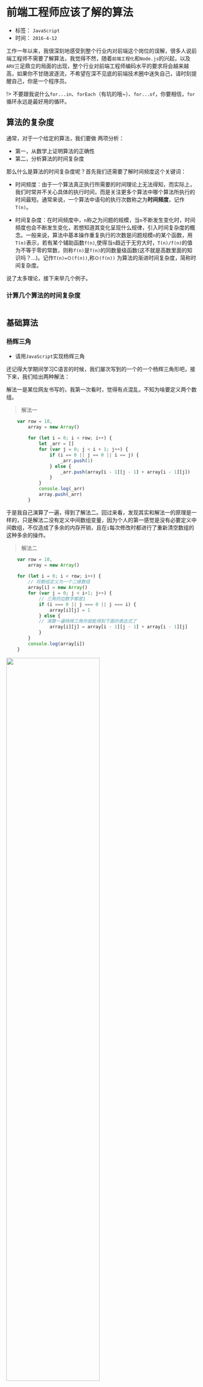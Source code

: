 # 前端工程师应该了解的算法
- 标签： `JavaScript`
- 时间： `2016-4-12`

工作一年以来，我很深刻地感受到整个行业内对前端这个岗位的误解，很多人说前端工程师不需要了解算法，我觉得不然，随着`前端工程化`和`Node.js`的兴起，以及`ARV`三足鼎立的局面的出现，整个行业对前端工程师编码水平的要求将会越来越高，如果你不甘随波逐流，不希望在深不见底的前端技术圈中迷失自己，请时刻提醒自己，你是一个程序员。

!> 不要跟我说什么`for...in`、`forEach`（有坑的哦~）、`for...of`，你要相信，`for`循环永远是最好用的循环。

## 算法的复杂度

通常，对于一个给定的算法，我们要做 两项分析：

- 第一，从数学上证明算法的正确性
- 第二，分析算法的时间复杂度

那么什么是算法的时间复杂度呢？首先我们还需要了解时间频度这个关键词：

- 时间频度：由于一个算法真正执行所需要的时间理论上无法得知，而实际上，我们时常并不关心具体的执行时间，而是关注更多个算法中哪个算法所执行的时间最短。通常来说，一个算法中语句的执行次数称之为**时间频度**，记作`T(n)`。

- 时间复杂度：在时间频度中，`n`称之为问题的规模，当`n`不断发生变化时，时间频度也会不断发生变化，若想知道其变化呈现什么规律，引入时间复杂度的概念。一般来说，算法中基本操作重复执行的次数是问题规模`n`的某个函数，用`T(n)`表示，若有某个辅助函数`f(n)`,使得当`n`趋近于无穷大时，`T(n)/f(n)`的值为不等于零的常数，则称`f(n)`是`T(n)`的同数量级函数(这不就是高数里面的知识吗？...)。记作`T(n)=Ｏ(f(n))`,称`Ｏ(f(n))` 为算法的渐进时间复杂度，简称时间复杂度。

说了太多理论，接下来举几个例子。

### 计算几个算法的时间复杂度




```

```

## 基础算法



### 杨辉三角

- 请用`JavaScript`实现杨辉三角

还记得大学期间学习C语言的时候，我们屡次写到的一个的一个杨辉三角形吧，接下来，我们给出两种解法：

解法一是某位网友书写的，我第一次看时，觉得有点混乱，不知为啥要定义两个数组。

> 解法一

```js
    var row = 10,
        array = new Array()
        
        for (let i = 0; i < row; i++) {
            let _arr = []
            for (var j = 0; j < i + 1; j++) {
                if (i == 0 || j == 0 || i == j) {
                    _arr.push(1)
                } else {
                    _arr.push(array[i - 1][j - 1] + array[i - 1][j])
                }
            }
            console.log(_arr)
            array.push(_arr)
        }
```

于是我自己演算了一遍，得到了解法二。回过来看，发现其实和解法一的原理是一样的，只是解法二没有定义中间数组变量，因为个人的第一感觉是没有必要定义中间数组，不仅造成了多余的内存开销，且在`i`每次修改时都进行了重新清空数组的这种多余的操作。

> 解法二

```js
    var row = 10,
        array = new Array()
        
    for (let i = 0; i < row; i++) {
        // 将数组定义为一个二维数组
        array[i] = new Array()
        for (var j = 0; j < i+1; j++) {
            // 三角的边数字都是1
            if (i === 0 || j === 0 || j === i) {
                array[i][j] = 1
            } else {
            // 演算一遍杨辉三角你就能得到下面的表达式了    
                array[i][j] = array[i - 1][j - 1] + array[i - 1][j]
            }
        }
        console.log(array[i])
    }
```

<img style="width: 70%" src="./JavaScript/img/js-03.png" alt="">

作为一名入职近一年的前端，深知算法在工作用到的场合相对较少，但还是要多练习！千万不要偷懒！此外，也算是一名老程序员了，网友的答案也请带着参考的角度去看，可以尝试着自己先去完成，再来对比优劣。


## 尾递归

!> 待完成


## 排序算法

排序应该是一个合格的程序员算法的基础了，接下来，我们好好探讨一下。

### 插入排序

插入排序的原理(假设待排序的数组的长度为`l`)：

- 第1次查找，从`0->l`,找到`max`放到`l-1`处
- 第2次查找，从`0->l-1`,找到`max`放到`l-2`处
- 第3次查找，从`0->l-2`,找到`max`放到`l-3`处

依次类推... 于是，我们很快能对以下样题做出解答：

!> 将以下数组进行排序：`[132, 43, 154, 76, 23]`

```js
    var source = [132, 43, 154, 76, 23]

    function sort(arr) {
        var l = arr.length
        for (var i = 0; i < l - 1; i++) {
            var index = 0
            for (var j = 1; j < l - i; j++) {
                if (arr[index] < arr[j]) {
                    index = j
                }
            }
            var temp = arr[l - i - 1]
            arr[l - i - 1] = arr[index]
            arr[index] = temp
        }
        return arr
    }

    console.log(sort(source))
```



### 冒泡排序

冒泡排序的原理其实十分简单，依次比较前后两个

```js
    var source = [132, 43, 154, 76, 23, 1, 0.5, 19]

    function sort(arr) {
        for (var i = 0; i < arr.length; i++) {
            for (var j = 0; j < arr.length - 1; j++) {
                if (arr[j] > arr[j + 1]) {
                    var temp = arr[j + 1]
                    arr[j + 1] = arr[j]
                    arr[j] = temp
                }
            }
        }
        return arr;
    }

    console.log(sort(source))
```

### 选择排序
- 待完成

### 快速排序

快排的原理很简单：

1. 在数据集合中，选择一个元素作为基准
2. 小于基准的移到左边，大于基准的移到右边
3. 对基准左右的两个子集，不断重复第一步和第二步，直到所有子集只剩下一个元素为止。

```js
    var source = [132, 43, 154, 76, 23, 1, 0.5]

    function quickSort(arr) {
        if(arr.length <= 1){
            return arr
        }
        var centerIndex = Math.floor(arr.length/2)
	    var center = arr.splice(centerIndex, 1)[0]
	    var left = []
	    var right = []
	    for(var i = 0; i< arr.length; i++){
	        if(arr[i]<center){
	            left.push(arr[i])
	        } else {
	            right.push(arr[i])
	        }
	    }
	    return quickSort(left).concat([center], quickSort(right))
    }
```








最后，推荐一个演示各种排序的在线网站：[jsdo.it](http://jsdo.it/norahiko/oxIy/fullscreen)



